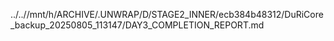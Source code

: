 ../..//mnt/h/ARCHIVE/.UNWRAP/D/STAGE2_INNER/ecb384b48312/DuRiCore_backup_20250805_113147/DAY3_COMPLETION_REPORT.md